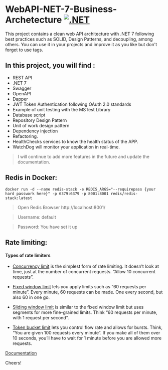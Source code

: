 # WebAPI-NET-7-Business-Archetecture [![.NET](https://github.com/luis2307/WebAPI-NET-7-Business-Archetecture/actions/workflows/dotnet.yml/badge.svg)](https://github.com/luis2307/WebAPI-NET-7-Business-Archetecture/actions/workflows/dotnet.yml)


This project contains a clean web API architecture with .NET 7 following best practices such as SOLID, Design Patterns, and decoupling, among others. You can use it in your projects and improve it as you like but don't forget to use tags.  

## In this project, you will find :

- REST API
- .NET 7
- Swagger
- OpenAPI
- Dapper
- JWT Token Authentication following OAuth 2.0 standards
- Example of unit testing with the MSTest Library
- Database script
- Repository Design Pattern 
- Unit of work design pattern
- Dependency injection
- Refactoring. 
- HealthChecks services to know the health status of the APP.
- WatchDog will monitor your application in real-time.

> I will continue to add more features in the future and update the documentation.


## Redis in Docker:
```
docker run -d --name redis-stack -e REDIS_ARGS="--requirepass {your hard passwork here}" -p 6379:6379 -p 8001:8001 redis/redis-stack:latest
 ```
>Open Redis Browser http://localhost:8001/ 

>Username: default

>Password: You have set it up

## Rate limiting:

#### Types of rate limiters


* [Concurrency limit](https://devblogs.microsoft.com/dotnet/announcing-rate-limiting-for-dotnet/#concurrency-limit)  is the simplest form of rate limiting. It doesn’t look at time, just at the number of concurrent requests. “Allow 10 concurrent requests”.

* [Fixed window limit](https://devblogs.microsoft.com/dotnet/announcing-rate-limiting-for-dotnet/#fixed-window-limit)  lets you apply limits such as “60 requests per minute”. Every minute, 60 requests can be made. One every second, but also 60 in one go.

* [Sliding window limit](https://devblogs.microsoft.com/dotnet/announcing-rate-limiting-for-dotnet/#sliding-window-limit)  is similar to the fixed window limit but uses segments for more fine-grained limits. Think “60 requests per minute, with 1 request per second”.

* [Token bucket limit](https://devblogs.microsoft.com/dotnet/announcing-rate-limiting-for-dotnet/#token-bucket-limit)  lets you control flow rate and allows for bursts. Think, “You are given 100 requests every minute”. If you make all of them over 10 seconds, you’ll have to wait for 1 minute before you are allowed more requests.

 [Documentation](https://blog.maartenballiauw.be/post/2022/09/26/aspnet-core-rate-limiting-middleware.html)



 
Cheers!
